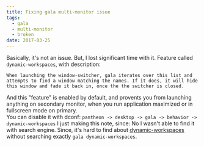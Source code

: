 ```yaml
---
title: Fixing gala multi-monitor issue
tags:
  - gala
  - multi-monitor
  - broken
date: 2017-03-25
---
```

Basically, it's not an issue. But, I lost significant time with it.  Feature called `dynamic-workspaces`, with description:

```
When launching the window-switcher, gala iterates over this list and attempts to find a window matching the names. If it does, it will hide this window and fade it back in, once the the switcher is closed.
```

And this "feature" is enabled by default, and provents you from launching anything on secondary monitor, when you run application maximized or in fullscreen mode on primary.   
You can disable it with dconf: `pantheon -> desktop -> gala -> behavior -> dynamic-workspaces`
I just making this note, since: No I wasn't able to find it with search engine. Since, it's hard to find about [dynamic-workspaces](https://elementaryos.stackexchange.com/questions/10013/how-to-disable-the-empty-workspace-that-appears-when-switching-between-them) without searching exactly `gala dynamic-workspaces`.


